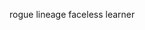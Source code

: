 rogue lineage faceless
learner

<!---
brodymal/brodymal is a ✨ special ✨ repository because its `README.md` (this file) appears on your GitHub profile.
You can click the Preview link to take a look at your changes.
--->
